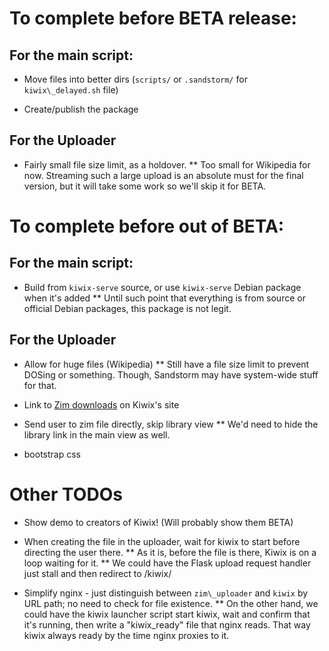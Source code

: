# To complete before BETA release:

## For the main script:

* Move files into better dirs (`scripts/` or `.sandstorm/` for `kiwix\_delayed.sh` file)

* Create/publish the package

## For the Uploader

* Fairly small file size limit, as a holdover.
** Too small for Wikipedia for now. Streaming such a large upload is an absolute must for the final version, but it will take some work so we'll skip it for BETA.

# To complete before out of BETA:

## For the main script:

* Build from `kiwix-serve` source, or use `kiwix-serve` Debian package when it's added
** Until such point that everything is from source or official Debian packages, this package is not legit.

## For the Uploader

* Allow for huge files (Wikipedia)
** Still have a file size limit to prevent DOSing or something. Though, Sandstorm may have system-wide stuff for that.

* Link to [Zim downloads](http://www.kiwix.org/wiki/Content_in_all_languages) on Kiwix's site

* Send user to zim file directly, skip library view
** We'd need to hide the library link in the main view as well.

* bootstrap css

# Other TODOs

* Show demo to creators of Kiwix! (Will probably show them BETA)

* When creating the file in the uploader, wait for kiwix to start before directing the user there.
** As it is, before the file is there, Kiwix is on a loop waiting for it.
** We could have the Flask upload request handler just stall and then redirect to /kiwix/

* Simplify nginx - just distinguish between `zim\_uploader` and `kiwix` by URL path; no need to check for file existence.
** On the other hand, we could have the kiwix launcher script start kiwix, wait and confirm that it's running, then write a "kiwix\_ready" file that nginx reads. That way kiwix always ready by the time nginx proxies to it.
